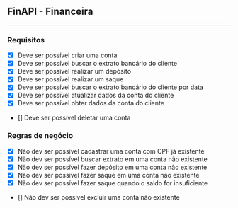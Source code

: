 ## FinAPI - Financeira

---

### Requisitos

- [x] Deve ser possível criar uma conta
- [x] Deve ser possível buscar o extrato bancário do cliente
- [x] Deve ser possível realizar um depósito
- [x] Deve ser possível realizar um saque
- [x] Deve ser possível buscar o extrato bancário do cliente por data
- [x] Deve ser possível atualizar dados da conta do cliente
- [x] Deve ser possível obter dados da conta do cliente
- [] Deve ser possível deletar uma conta


### Regras de negócio
- [X] Não dev ser possível cadastrar uma conta com CPF já existente
- [X] Não dev ser possível buscar extrato em uma conta não existente
- [X] Não dev ser possível fazer depósito em uma conta não existente
- [X] Não dev ser possível fazer saque em uma conta não existente
- [X] Não dev ser possível fazer saque quando o saldo for insuficiente
- [] Não dev ser possível excluir uma conta não existente
